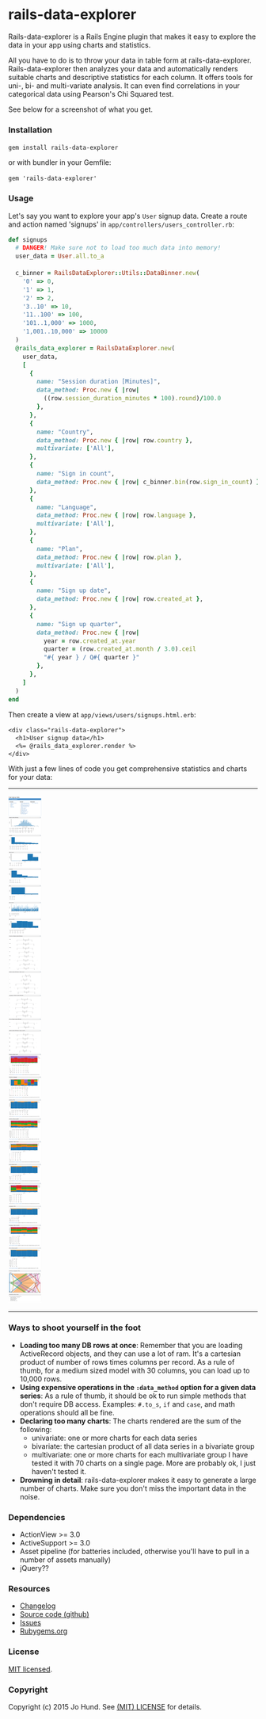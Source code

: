 # rails-data-explorer

Rails-data-explorer is a Rails Engine plugin that makes it easy to explore the
data in your app using charts and statistics.

All you have to do is to throw your data in table form at rails-data-explorer.
Rails-data-explorer then analyzes your data and automatically renders suitable
charts and descriptive statistics for each column. It offers tools for uni-, bi-
and multi-variate analysis. It can even find correlations in your categorical data
using Pearson's Chi Squared test.

See below for a screenshot of what you get.

### Installation

`gem install rails-data-explorer`

or with bundler in your Gemfile:

`gem 'rails-data-explorer'`


### Usage

Let's say you want to explore your app's `User` signup data. Create a route and action
named 'signups' in `app/controllers/users_controller.rb`:

~~~ ruby
def signups
  # DANGER! Make sure not to load too much data into memory!
  user_data = User.all.to_a

  c_binner = RailsDataExplorer::Utils::DataBinner.new(
    '0' => 0,
    '1' => 1,
    '2' => 2,
    '3..10' => 10,
    '11..100' => 100,
    '101..1,000' => 1000,
    '1,001..10,000' => 10000
  )
  @rails_data_explorer = RailsDataExplorer.new(
    user_data,
    [
      {
        name: "Session duration [Minutes]",
        data_method: Proc.new { |row|
          ((row.session_duration_minutes * 100).round)/100.0
        },
      },
      {
        name: "Country",
        data_method: Proc.new { |row| row.country },
        multivariate: ['All'],
      },
      {
        name: "Sign in count",
        data_method: Proc.new { |row| c_binner.bin(row.sign_in_count) },
      },
      {
        name: "Language",
        data_method: Proc.new { |row| row.language },
        multivariate: ['All'],
      },
      {
        name: "Plan",
        data_method: Proc.new { |row| row.plan },
        multivariate: ['All'],
      },
      {
        name: "Sign up date",
        data_method: Proc.new { |row| row.created_at },
      },
      {
        name: "Sign up quarter",
        data_method: Proc.new { |row|
          year = row.created_at.year
          quarter = (row.created_at.month / 3.0).ceil
          "#{ year } / Q#{ quarter }"
        },
      },
    ]
  )
end
~~~

Then create a view at `app/views/users/signups.html.erb`:

~~~erb
<div class="rails-data-explorer">
  <h1>User signup data</h1>
  <%= @rails_data_explorer.render %>
</div>
~~~

With just a few lines of code you get comprehensive statistics and charts for your data:

***

![Rails data exploration](https://github.com/jhund/rails-data-explorer/blob/master/doc/rails-data-explorer-screenshot.png)

***


### Ways to shoot yourself in the foot

* **Loading too many DB rows at once**: Remember that you are loading ActiveRecord
  objects, and they can use a lot of ram. It's a cartesian product of number of
  rows times columns per record. As a rule of thumb, for a medium sized model with
  30 columns, you can load up to 10,000 rows.
* **Using expensive operations in the `:data_method` option for a given data series**:
  As a rule of thumb, it should be ok to run simple methods that don't require
  DB access. Examples: `#.to_s`, `if` and `case`, and math operations should all
  be fine.
* **Declaring too many charts**: The charts rendered are the sum of the following:
    * univariate: one or more charts for each data series
    * bivariate: the cartesian product of all data series in a bivariate group
    * multivariate: one or more charts for each multivariate group
  I have tested it with 70 charts on a single page. More are probably ok, I
  just haven't tested it.
* **Drowning in detail**: rails-data-explorer makes it easy to generate a large
  number of charts. Make sure you don't miss the important data in the noise.


### Dependencies

* ActionView >= 3.0
* ActiveSupport >= 3.0
* Asset pipeline (for batteries included, otherwise you'll have to pull in a number of assets manually)
* jQuery??

### Resources

* [Changelog](https://github.com/jhund/rails-data-explorer/blob/master/CHANGELOG.md)
* [Source code (github)](https://github.com/jhund/rails-data-explorer)
* [Issues](https://github.com/jhund/rails-data-explorer/issues)
* [Rubygems.org](http://rubygems.org/gems/rails-data-explorer)

### License

[MIT licensed](https://github.com/jhund/rails-data-explorer/blob/master/MIT-LICENSE).



### Copyright

Copyright (c) 2015 Jo Hund. See [(MIT) LICENSE](https://github.com/jhund/rails-data-explorer/blob/master/MIT-LICENSE) for details.
